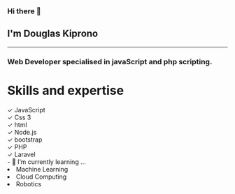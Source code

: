 ### Hi there 👋
## I'm Douglas Kiprono 
<hr/>
 <h3> Web Developer specialised in javaScript and php scripting.</h3>
 </hr>
<h1> Skills and expertise </h1>
✓ JavaScript<br>
✓ Css 3<br>
✓ html<br>
✓ Node.js <br>
✓ bootstrap <br>
✓ PHP<br>
✓ Laravel <br> 
- 🌱 I’m currently learning ...
<li> Machine Learning </li>
<li> Cloud Computing </li>
<li> Robotics </li>

